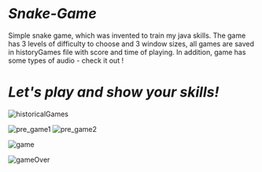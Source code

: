 
# ***Snake-Game***
Simple snake game, which was invented to train my java skills. 
The game has 3 levels of difficulty to choose and 3 window sizes, all games are saved in historyGames file with score and time of playing.
In addition, game has some types of audio - check it out !

# ***Let's play and show your skills!***
![historicalGames](https://user-images.githubusercontent.com/81914576/123776299-75bbbd80-d8cf-11eb-8f46-ddac7449ea04.png)

![pre_game1](https://user-images.githubusercontent.com/81914576/123776272-6e94af80-d8cf-11eb-9542-655acef21a2c.png)
![pre_game2](https://user-images.githubusercontent.com/81914576/123776282-72283680-d8cf-11eb-9619-2cde1f503e63.png)

![game](https://user-images.githubusercontent.com/81914576/124263057-11993380-db33-11eb-85c2-79db6b31805f.png)

![gameOver](https://user-images.githubusercontent.com/81914576/123776296-75232700-d8cf-11eb-9932-54541d20c427.png)


